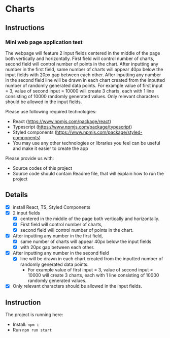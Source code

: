 # Charts

## Instructions

### Mini web page application test

The webpage will feature 2 input fields centered in the middle of the page both vertically and horizontally.
First field will control number of charts, second field will control number of points in the chart. After inputting any number in the first field, same number of charts will appear 40px below the input fields with 20px gap between each other. After inputting any number in the second field line will be drawn in each chart created from the inputted number of randomly generated data points. For example value of first input = 3, value of second input = 10000 will create 3 charts, each with 1 line consisting of 10000 randomly generated values.
Only relevant characters should be allowed in the input fields.

Please use following required technologies:
- React (​https://www.npmjs.com/package/react​)
- Typescript (​https://www.npmjs.com/package/typescript​)
- Styled components (​https://www.npmjs.com/package/styled-components​)
- You may use any other technologies or libraries you feel can be useful and make it easier to create the app

Please provide us with:
- Source codes of this project
- Source code should contain Readme file, that will explain how to run the project

## Details

- [x] install React, TS, Styled Components
- [x] 2 input fields 
  - [x] centered in the middle of the page both vertically and horizontally.
  - [x] First field will control number of charts, 
  - [x] second field will control number of points in the chart. 
- [x] After inputting any number in the first field, 
  - [x] same number of charts will appear 40px below the input fields 
  - [x] with 20px gap between each other. 
- [x] After inputting any number in the second field 
  - [x] line will be drawn in each chart created from the inputted number of randomly generated data points. 
    - For example value of first input = 3, value of second input = 10000 will create 3 charts, each with 1 line consisting of 10000 randomly generated values.
 - [x] Only relevant characters should be allowed in the input fields.

 ## Instruction

 The project is running here:

 - Install: `npm i`
 - Run `npm run start`
